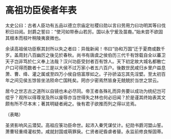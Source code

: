 # 高祖功臣侯者年表

太史公曰：古者人臣功有五品以德立宗庙定社稷曰勋以言曰劳用力曰功明其等曰伐积日曰阅。封爵之誓曰：“使河如带泰山若厉。国以永宁爰及苗裔。”始未尝不欲固其根本而枝叶稍陵夷衰微也。

余读高祖侯功臣察其封所以失之者曰：异哉新闻！书曰“协和万国”迁于夏商或数千岁。盖周封八百幽厉之後见於春秋。尚书有唐虞之侯伯历三代千有馀载自全以蕃卫天子岂非笃於仁义奉上法哉？汉兴功臣受封者百有馀人。天下初定故大城名都散亡户口可得而数者十二三是以大侯不过万家小者五六百户。後数世民咸归乡里户益息萧、曹、绛、灌之属或至四万小侯自倍富厚如之。子孙骄溢忘其先淫嬖。至太初百年之间见侯五馀皆坐法陨命亡国秏矣。罔亦少密焉然皆身无兢兢於当世之禁云。

居今之世志古之道所以自镜也未必尽同。帝王者各殊礼而异务要以成功为统纪岂可绲乎？观所以得尊宠及所以废辱亦当世得失之林也何必旧闻？於是谨其终始表其文颇有所不尽本末；著其明疑者阙之。後有君子欲推而列之得以览焉。

（表略）

圣贤影响风云潜契。高祖应箓功臣命世。起沛入秦凭谋仗计。纪勋书爵河盟山誓。萧曹轻重绛灌权势。咸就封国或萌罪戾。仁贤者祀昏虐者替。永监前修良惭固蒂。

